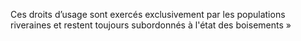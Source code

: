 Ces droits d’usage sont exercés exclusivement par les populations riveraines et restent toujours subordonnés à l'état des boisements »